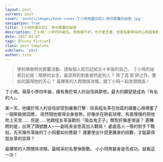 ```yaml
---
layout: post
current: post
cover: 'assets/images/book-cover-丁小飛校園日記1-時光膠囊的祕密.jpg'
navigation: True
title: 丁小飛校園日記1：時光膠囊的祕密
description: 丁小飛：小學四年級生。他成績不好，也不愛念書，但是有顆單純的心和超樂觀的個性。最喜歡玩電動和塗寫日記，記錄生活點滴。雖然他常常會鬧出一些小事讓爸媽和老師頭痛，卻總能發揮想像力，讓事情蹦出意想不到的結果。
date: 2017-03-07
tags: [Funny Fiction]
class: post-template
subclass: 'post'
author: tina
---
```


> 學校舉辦時光膠囊活動，請每個人寫日記給五十年後的自己。
> 丁小飛的祕密日記是：暗戀的女生，最崇拜的對象居然是別人？
> 除了高˙富˙帥之外，要如何贏得她的芳心？
> 最爆笑的人際關係攻略，跟丁小飛一起改頭換面！

<!--more-->

丁小飛，萌芽小學四年級，擁有異於常人的自信與夢想。最大的願望是成為「有名的人」。

某一天，他優於常人的自信卻受到嚴重打擊：班長程友莘在他寫的讀書心得裡畫了一個笑臉做回應，
突然間他覺得全身發熱，好像坐在熱氣球裡，有風慢慢的把他吹上天空……
但是……他跟程友莘喜歡的「吸血鬼王子」類型好像差很遠？
更糟糕的是，出現了頭號敵人——副班長金思高加入戰局！
處處高人一等的對手下戰帖，先天條件落後的丁小飛要如何應變？
還要使出什麼更厲害的招數，才能贏得程友莘的崇拜？

最爆笑的人際關係攻略，最精采的名譽保衛戰，
小小冏男變身是否成功，就看這一次！

<!--more-->





